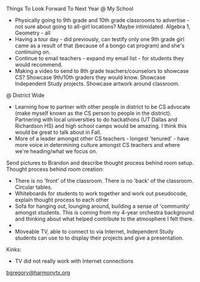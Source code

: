 Things To Look Forward To Next Year
@ My School
- Physically going to 9th grade and 10th grade classrooms to advertise - not sure about going to all-girl locations? Maybe intimidated. 
Algebra 1, Geometry - all
- Having a tour day - did previously, can testify only one 9th grade girl came as a result of that (because of a bongo cat program) and she's continuing on.
- Continue to email teachers - expand my email list - for students they would recommend.
- Making a video to send to 8th grade teachers/counselors to showcase CS? Showcase 9th/10th graders they would know. Showcase Independent Study projects. Showcase artwork around classroom.

@ District Wide
- Learning how to partner with other people in district to be CS advocate (make myself known as the CS person to people in the district). Partnering with local universities to do hackathons (UT Dallas and Richardson HS) and high school camps would be amazing. I think this would be great to talk about in Fall. 
- More of a leader amongst other CS teachers - longest 'tenured' - have more voice in determining culture amongst CS teachers and where we're heading/what we focus on.


Send pictures to Brandon and describe thought process behind room setup.
Thought process behind room creation: 
- There is no 'front' of the classroom. There is no 'back' of the classroom. Circular tables.
- Whiteboards for students to work together and work out pseudocode, explain thought process to each other
- Sofa for hanging out, lounging around, building a sense of 'community' amongst students. This is coming from my 4-year orchestra background and thinking about what helped contribute to the atmosphere I felt there.
- 
- Moveable TV, able to connect to via Internet, Independent Study students can use to to display their projects and give a presentation.


Kinks:
- TV did not really work with Internet connections



bgregory@harmonytx.org
